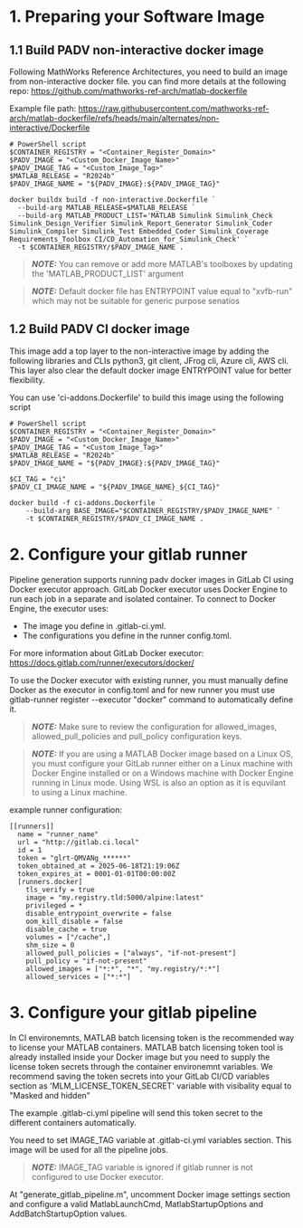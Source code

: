 # 1. Preparing your Software Image
## 1.1 Build PADV non-interactive docker image
Following MathWorks Reference Architectures, you need to build an image from non-interactive docker file. you can find more details at the following repo:
https://github.com/mathworks-ref-arch/matlab-dockerfile

Example file path: https://raw.githubusercontent.com/mathworks-ref-arch/matlab-dockerfile/refs/heads/main/alternates/non-interactive/Dockerfile

```
# PowerShell script
$CONTAINER_REGISTRY = "<Container_Register_Domain>"
$PADV_IMAGE = "<Custom_Docker_Image_Name>"
$PADV_IMAGE_TAG = "<Custom_Image_Tag>"
$MATLAB_RELEASE = "R2024b"
$PADV_IMAGE_NAME = "${PADV_IMAGE}:${PADV_IMAGE_TAG}"

docker buildx build -f non-interactive.Dockerfile `
  --build-arg MATLAB_RELEASE=$MATLAB_RELEASE `
  --build-arg MATLAB_PRODUCT_LIST='MATLAB Simulink Simulink_Check Simulink_Design_Verifier Simulink_Report_Generator Simulink_Coder Simulink_Compiler Simulink_Test Embedded_Coder Simulink_Coverage Requirements_Toolbox CI/CD_Automation_for_Simulink_Check' `
  -t $CONTAINER_REGISTRY/$PADV_IMAGE_NAME .
  ```
> **_NOTE:_** You can remove or add more MATLAB's toolboxes by updating the 'MATLAB_PRODUCT_LIST' argument

> **_NOTE:_** Default docker file has ENTRYPOINT value equal to "xvfb-run" which may not be suitable for generic purpose senatios

## 1.2 Build PADV CI docker image
This image add a top layer to the non-interactive image by adding the following libraries and CLIs python3, git client, JFrog cli, Azure cli, AWS cli. This layer also clear the default docker image ENTRYPOINT value for better flexibility.

You can use 'ci-addons.Dockerfile' to build this image using the following script
```
# PowerShell script
$CONTAINER_REGISTRY = "<Container_Register_Domain>"
$PADV_IMAGE = "<Custom_Docker_Image_Name>"
$PADV_IMAGE_TAG = "<Custom_Image_Tag>"
$MATLAB_RELEASE = "R2024b"
$PADV_IMAGE_NAME = "${PADV_IMAGE}:${PADV_IMAGE_TAG}"

$CI_TAG = "ci"
$PADV_CI_IMAGE_NAME = "${PADV_IMAGE_NAME}_${CI_TAG}"

docker build -f ci-addons.Dockerfile `
    --build-arg BASE_IMAGE="$CONTAINER_REGISTRY/$PADV_IMAGE_NAME" `
    -t $CONTAINER_REGISTRY/$PADV_CI_IMAGE_NAME .
```
# 2. Configure your gitlab runner
Pipeline generation supports running padv docker images in GitLab CI using Docker executor approach. GitLab Docker executor uses Docker Engine to run each job in a separate and isolated container. To connect to Docker Engine, the executor uses:
+ The image you define in .gitlab-ci.yml.
+ The configurations you define in the runner config.toml.

For more information about GitLab Docker executor:
https://docs.gitlab.com/runner/executors/docker/

To use the Docker executor with existing runner, you must manually define Docker as the executor in config.toml and for new runner you must use gitlab-runner register --executor "docker" command to automatically define it.
> **_NOTE:_** Make sure to review the configuration for allowed_images, allowed_pull_policies and pull_policy configuration keys.

> **_NOTE:_** If you are using a MATLAB Docker image based on a Linux OS, you must configure your GitLab runner either on a Linux machine with Docker Engine installed or on a Windows machine with Docker Engine running in Linux mode. Using WSL is also an option as it is equvilant to using a Linux machine.

example runner configuration:
```
[[runners]]
  name = "runner_name"
  url = "http://gitlab.ci.local"
  id = 1
  token = "glrt-QMVANg_******"
  token_obtained_at = 2025-06-18T21:19:06Z
  token_expires_at = 0001-01-01T00:00:00Z
  [runners.docker]
    tls_verify = true
    image = "my.registry.tld:5000/alpine:latest"
    privileged = *
    disable_entrypoint_overwrite = false
    oom_kill_disable = false
    disable_cache = true
    volumes = ["/cache",]
    shm_size = 0
    allowed_pull_policies = ["always", "if-not-present"]
    pull_policy = "if-not-present"
    allowed_images = ["*:*", "*", "my.registry/*:*"]
    allowed_services = ["*:*"]
```

# 3. Configure your gitlab pipeline

In CI environemnts, MATLAB batch licensing token is the recommended way to license your MATLAB containers. MATLAB batch licensing token tool is already installed inside your Docker image but you need to supply the license token secrets through the container environemnt variables. We recommend saving the token secrets into your GitLab CI/CD variables section as 'MLM_LICENSE_TOKEN_SECRET' variable with visibality equal to "Masked and hidden"

The example .gitlab-ci.yml pipeline will send this token secret to the different containers automatically.

You need to set IMAGE_TAG variable at .gitlab-ci.yml variables section. This image will be used for all the pipeline jobs.

> **_NOTE:_** IMAGE_TAG variable is ignored if gitlab runner is not configured to use Docker executor.

At "generate_gitlab_pipeline.m", uncomment Docker image settings section and configure a valid MatlabLaunchCmd, MatlabStartupOptions and AddBatchStartupOption values.